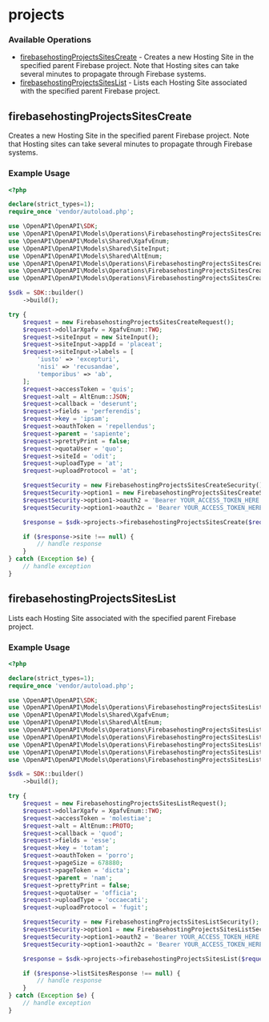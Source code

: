 # projects

### Available Operations

* [firebasehostingProjectsSitesCreate](#firebasehostingprojectssitescreate) - Creates a new Hosting Site in the specified parent Firebase project. Note that Hosting sites can take several minutes to propagate through Firebase systems.
* [firebasehostingProjectsSitesList](#firebasehostingprojectssiteslist) - Lists each Hosting Site associated with the specified parent Firebase project.

## firebasehostingProjectsSitesCreate

Creates a new Hosting Site in the specified parent Firebase project. Note that Hosting sites can take several minutes to propagate through Firebase systems.

### Example Usage

```php
<?php

declare(strict_types=1);
require_once 'vendor/autoload.php';

use \OpenAPI\OpenAPI\SDK;
use \OpenAPI\OpenAPI\Models\Operations\FirebasehostingProjectsSitesCreateRequest;
use \OpenAPI\OpenAPI\Models\Shared\XgafvEnum;
use \OpenAPI\OpenAPI\Models\Shared\SiteInput;
use \OpenAPI\OpenAPI\Models\Shared\AltEnum;
use \OpenAPI\OpenAPI\Models\Operations\FirebasehostingProjectsSitesCreateSecurity;
use \OpenAPI\OpenAPI\Models\Operations\FirebasehostingProjectsSitesCreateSecurityOption1;
use \OpenAPI\OpenAPI\Models\Operations\FirebasehostingProjectsSitesCreateSecurityOption2;

$sdk = SDK::builder()
    ->build();

try {
    $request = new FirebasehostingProjectsSitesCreateRequest();
    $request->dollarXgafv = XgafvEnum::TWO;
    $request->siteInput = new SiteInput();
    $request->siteInput->appId = 'placeat';
    $request->siteInput->labels = [
        'iusto' => 'excepturi',
        'nisi' => 'recusandae',
        'temporibus' => 'ab',
    ];
    $request->accessToken = 'quis';
    $request->alt = AltEnum::JSON;
    $request->callback = 'deserunt';
    $request->fields = 'perferendis';
    $request->key = 'ipsam';
    $request->oauthToken = 'repellendus';
    $request->parent = 'sapiente';
    $request->prettyPrint = false;
    $request->quotaUser = 'quo';
    $request->siteId = 'odit';
    $request->uploadType = 'at';
    $request->uploadProtocol = 'at';

    $requestSecurity = new FirebasehostingProjectsSitesCreateSecurity();
    $requestSecurity->option1 = new FirebasehostingProjectsSitesCreateSecurityOption1();
    $requestSecurity->option1->oauth2 = 'Bearer YOUR_ACCESS_TOKEN_HERE';
    $requestSecurity->option1->oauth2c = 'Bearer YOUR_ACCESS_TOKEN_HERE';

    $response = $sdk->projects->firebasehostingProjectsSitesCreate($request, $requestSecurity);

    if ($response->site !== null) {
        // handle response
    }
} catch (Exception $e) {
    // handle exception
}
```

## firebasehostingProjectsSitesList

Lists each Hosting Site associated with the specified parent Firebase project.

### Example Usage

```php
<?php

declare(strict_types=1);
require_once 'vendor/autoload.php';

use \OpenAPI\OpenAPI\SDK;
use \OpenAPI\OpenAPI\Models\Operations\FirebasehostingProjectsSitesListRequest;
use \OpenAPI\OpenAPI\Models\Shared\XgafvEnum;
use \OpenAPI\OpenAPI\Models\Shared\AltEnum;
use \OpenAPI\OpenAPI\Models\Operations\FirebasehostingProjectsSitesListSecurity;
use \OpenAPI\OpenAPI\Models\Operations\FirebasehostingProjectsSitesListSecurityOption1;
use \OpenAPI\OpenAPI\Models\Operations\FirebasehostingProjectsSitesListSecurityOption2;
use \OpenAPI\OpenAPI\Models\Operations\FirebasehostingProjectsSitesListSecurityOption3;
use \OpenAPI\OpenAPI\Models\Operations\FirebasehostingProjectsSitesListSecurityOption4;

$sdk = SDK::builder()
    ->build();

try {
    $request = new FirebasehostingProjectsSitesListRequest();
    $request->dollarXgafv = XgafvEnum::TWO;
    $request->accessToken = 'molestiae';
    $request->alt = AltEnum::PROTO;
    $request->callback = 'quod';
    $request->fields = 'esse';
    $request->key = 'totam';
    $request->oauthToken = 'porro';
    $request->pageSize = 678880;
    $request->pageToken = 'dicta';
    $request->parent = 'nam';
    $request->prettyPrint = false;
    $request->quotaUser = 'officia';
    $request->uploadType = 'occaecati';
    $request->uploadProtocol = 'fugit';

    $requestSecurity = new FirebasehostingProjectsSitesListSecurity();
    $requestSecurity->option1 = new FirebasehostingProjectsSitesListSecurityOption1();
    $requestSecurity->option1->oauth2 = 'Bearer YOUR_ACCESS_TOKEN_HERE';
    $requestSecurity->option1->oauth2c = 'Bearer YOUR_ACCESS_TOKEN_HERE';

    $response = $sdk->projects->firebasehostingProjectsSitesList($request, $requestSecurity);

    if ($response->listSitesResponse !== null) {
        // handle response
    }
} catch (Exception $e) {
    // handle exception
}
```
